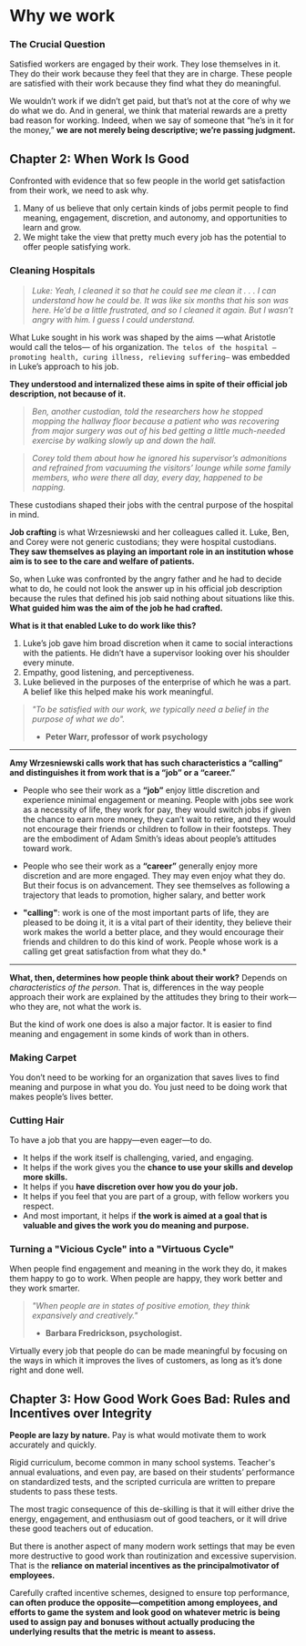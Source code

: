# Why we work

### The Crucial Question

Satisfied workers are engaged by their work. They lose themselves in it. They do their work because they feel that they are in charge. These people are satisfied with their work because they find what they do meaningful.

We wouldn’t work if we didn’t get paid, but that’s not at the core of why we do what we do. And in general, we think that material rewards are a pretty bad reason for working. Indeed, when we say of someone that “he’s in it for the money,” **we are not merely being descriptive; we’re passing judgment.**

## Chapter 2: When Work Is Good

Confronted with evidence that so few people in the world get satisfaction from their work, we need to ask why. 
1. Many of us believe that only certain kinds of jobs permit people to find meaning, engagement, discretion, and autonomy, and opportunities to learn and grow.
2. We might take the view that pretty much every job has the potential to offer people satisfying work. 

### Cleaning Hospitals

> *Luke: Yeah, I cleaned it so that he could see me clean it . . . I can understand how he could be. It was like six months that his son was here. He’d be a little frustrated, and so I cleaned it again. But I wasn’t angry with him. I guess I could understand.*

What Luke sought in his work was shaped by the aims —what Aristotle would call the telos— of his organization. `The telos of the hospital —promoting health, curing illness, relieving suffering—` was embedded in Luke’s approach to his job. 

**They understood and internalized these aims in spite of their official job description, not because of it.**

> *Ben, another custodian, told the researchers how he stopped mopping the hallway floor because a patient who was recovering from major surgery was out of his bed getting a little much-needed exercise by walking slowly up and down the hall.*

> *Corey told them about how he ignored his supervisor’s admonitions and refrained from vacuuming the visitors’ lounge while some family members, who were there all day, every day, happened to be napping.*

These custodians shaped their jobs with the central purpose of the hospital in mind.

**Job crafting** is what Wrzesniewski and her colleagues called it. Luke, Ben, and Corey were not generic custodians; they were hospital custodians. **They saw themselves as playing an important role in an institution whose aim is to see to the care and welfare of patients.**

So, when Luke was confronted by the angry father and he had to decide what to do, he could not look the answer up in his official job description because the rules that defined his job said nothing about situations like this. **What guided him was the aim of the job he had crafted.**

**What is it that enabled Luke to do work like this?**
1. Luke’s job gave him broad discretion when it came to social interactions with the patients. He didn’t have a supervisor looking over his shoulder every minute.
2. Empathy, good listening, and perceptiveness.
3. Luke believed in the purposes of the enterprise of which he was a part. A belief like this helped make his work meaningful.

> *"To be satisfied with our work, we typically need a belief in the purpose of what we do".*
> - **Peter Warr, professor of work psychology**

---
**Amy Wrzesniewski calls work that has such characteristics a “calling” and distinguishes it from work that is a “job” or a “career.”**

- People who see their work as a **“job”** enjoy little discretion and experience minimal engagement or meaning. People with jobs see work as a necessity of life, they work for pay, they would switch jobs if given the chance to earn more money, they can’t wait to retire, and they would not encourage their friends or children to follow in their footsteps. They are the embodiment of Adam Smith’s ideas about people’s attitudes toward work.

- People who see their work as a **“career”** generally enjoy more discretion and are more engaged. They may even enjoy what they do. But their focus is on advancement. They see themselves as following a trajectory that leads to promotion, higher salary, and better work

- **"calling"**: work is one of the most important parts of life, they are pleased to be doing it, it is a vital part of their identity, they believe their work makes the world a better place, and they would encourage their friends and children to do this kind of work. People whose work is a calling get great satisfaction from what they do.*
---

**What, then, determines how people think about their work?**
Depends on *characteristics of the person*. That is, differences in the way people approach their work are explained by the attitudes they bring to their work—who they are, not what the work is. 

But the kind of work one does is also a major factor. It is easier to find meaning and engagement in some kinds of work than in others.

### Making Carpet

You don’t need to be working for an organization that saves lives to find meaning and purpose in what you do. You just need to be doing work that makes people’s lives better.

### Cutting Hair

To have a job that you are happy—even eager—to do.
- It helps if the work itself is challenging, varied, and engaging.
- It helps if the work gives you the **chance to use your skills and develop more skills.** 
- It helps if you **have discretion over how you do your job.**
- It helps if you feel that you are part of a group, with fellow workers you respect. 
- And most important, it helps if **the work is aimed at a goal that is valuable and gives the work you do meaning and purpose.**

### Turning a "Vicious Cycle" into a "Virtuous Cycle"

When people find engagement and meaning in the work they do, it makes them happy to go to work. When people are happy, they work better and they work smarter.

> *"When people are in states of positive emotion, they think expansively and creatively."*
> - **Barbara Fredrickson, psychologist.**

Virtually every job that people do can be made meaningful by focusing on the ways in which it improves the lives of customers, as long as it’s done right and done well.

## Chapter 3: How Good Work Goes Bad: Rules and Incentives over Integrity

**People are lazy by nature.** Pay is what would motivate them to work accurately and quickly.

Rigid curriculum, become common in many school systems. Teacher's annual evaluations, and even pay, are based on their students’ performance on standardized tests, and the scripted curricula are written to prepare students to pass these tests.

The most tragic consequence of this de-skilling is that it will either drive the energy, engagement, and enthusiasm out of good teachers, or it will drive these good teachers out of education.

But there is another aspect of many modern work settings that may be even more destructive to good work than routinization and excessive supervision. That is the **reliance on material incentives as the principalmotivator of employees.**

Carefully crafted incentive schemes, designed to ensure top performance, **can often produce the opposite—competition among employees, and efforts to game the system and look good on whatever metric is being used to assign pay and bonuses without actually producing the underlying results that the metric is meant to assess.**

